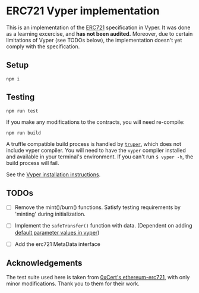 # ERC721 Vyper implementation

This is an implementation of the [ERC721](https://github.com/ethereum/EIPs/blob/master/EIPS/eip-721.md) specification in Vyper. It was done as a learning excercise, and **has not been audited.** Moreover, due to certain limitations of Vyper (see TODOs below), the implementation doesn't yet comply with the specification. 

## Setup

`npm i`

## Testing

`npm run test`

If you make any modifications to the contracts, you will need re-compile: 

`npm run build`

A truffle compatible build process is handled by [`truper`](https://www.npmjs.com/package/truper), which does not include vyper compiler. You will need to have the `vyper` compiler installed and available in your terminal's environment. If you can't run `$ vyper -h`, the build process will fail. 

See the [Vyper installation instructions](https://vyper.readthedocs.io/en/latest/installing-vyper.html).

## TODOs

- [ ] Remove the mint()/burn() functions. Satisfy testing requirements by 'minting' during initialization.
- [ ] Implement the `safeTransfer()` function with data. (Dependent on adding [default parameter values in vyper](https://github.com/ethereum/vyper/issues/903))
- [ ] Add the erc721 MetaData interface


## Acknowledgements

The test suite used here is taken from [0xCert's ethereum-erc721](https://github.com/0xcert/ethereum-erc721), with only minor modifications. Thank you to them for their work. 